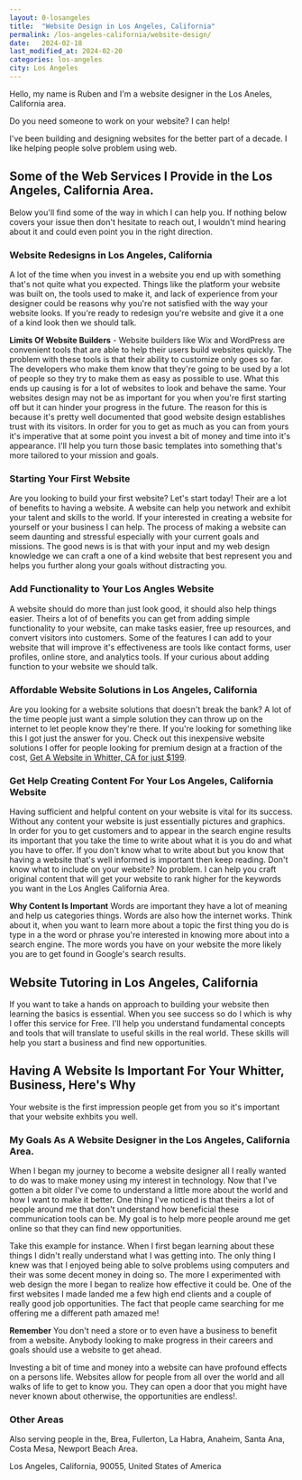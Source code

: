 ```yaml
---
layout: 0-losangeles
title:  "Website Design in Los Angeles, California"
permalink: /los-angeles-california/website-design/
date:   2024-02-18
last_modified_at: 2024-02-20
categories: los-angeles
city: Los Angeles
---
```

Hello, my name is Ruben and I'm a website designer in the Los Aneles, California area.

Do you need someone to work on your website? I can help!

I've been building and designing websites for the better part of a decade. I like helping people solve problem using web.

## Some of the Web Services I Provide in the Los Angeles, California Area.
Below you'll find some of the way in which I can help you. If nothing below covers your issue then don't hesitate to reach out, I wouldn't mind hearing about it and could even point you in the right direction.

### Website Redesigns in Los Angeles, California
A lot of the time when you invest in a website you end up with something that's not quite what you expected. Things like the platform your website was built on, the tools used to make it, and lack of experience from your designer could be reasons why you're not satisfied with the way your website looks. If you're ready to redesign you're website and give it a one of a kind look then we should talk.

**Limits Of Website Builders** - Website builders like Wix and WordPress are convenient tools that are able to help their users build websites quickly. The problem with these tools is that their ability to customize only goes so far. The developers who make them know that they're going to be used by a lot of people so they try to make them as easy as possible to use. What this ends up causing is for a lot of websites to look and behave the same. Your websites design may not be as important for you when you're first starting off but it can hinder your progress in the future. The reason for this is because it's pretty well documented that good website design establishes trust with its visitors. In order for you to get as much as you can from yours it's imperative that at some point you invest a bit of money and time into it's appearance. I'll help you turn those basic templates into something that's more tailored to your mission and goals.

### Starting Your First Website
Are you looking to build your first website? Let's start today! Their are a lot of benefits to having a website. A website can help you network and exhibit your talent and skills to the world. If your interested in creating a website for yourself or your business I can help.  The process of making a website can seem daunting and stressful especially with your current goals and missions. The good news is is that with your input and my web design knowledge we can craft a one of a kind website that best represent you and helps you further along your goals without distracting you. 

### Add Functionality to Your Los Angles Website
A website should do more than just look good, it should also help things easier. Theirs a lot of of benefits you can get from adding simple functionality to your website, can make tasks easier, free up resources, and convert visitors into customers. Some of the features I can add to your website that will improve it's effectiveness are tools like contact forms, user profiles, online store, and analytics tools. If your curious about adding function to your website we should talk.

### Affordable Website Solutions in Los Angeles, California
Are you looking for a website solutions that doesn't break the bank? A lot of the time people just want a simple solution they can throw up on the internet to let people know they're there. If you're looking for something like this I got just the answer for you. Check out this inexpensive website solutions I offer for people looking for premium design at a fraction of the cost, <a href="/whittier-california/get-website-for-$199/" target="_blank">Get A Website in Whitter, CA for just $199</a>.

### Get Help Creating Content For Your Los Angeles, California Website
Having sufficient and helpful content on your website is vital for its success. Without any content your website is just essentially pictures and graphics. In order for you to get customers and to appear in the search engine results its important that you take the time to write about what it is you do and what you have to offer. If you don't know what to write about but you know that having a website that's well informed is important then keep reading. Don't know what to include on your website? No problem. I can help you craft original content that will get your website to rank higher for the keywords you want in the Los Angles California Area.

**Why Content Is Important** Words are important they have a lot of meaning and help us categories things. Words are also how the internet works. Think about it, when you want to learn more about a topic the first thing you do is type in a the word or phrase you're interested in knowing more about into a search engine. The more words you have on your website the more likely you are to get found in Google's search results.

## Website Tutoring in Los Angeles, California
If you want to take a hands on approach to building your website then learning the basics is essential. When you see success so do I which is why I offer this service for Free.  I'll help you understand fundamental concepts and tools that will translate to useful skills in the real world. These skills will help you start a business and find new opportunities.

## Having A Website Is Important For Your Whitter, Business, Here's Why
Your website is the first impression people get from you so it's important that your website exhbits you well.  

### My Goals As A Website Designer in the Los Angeles, California Area.
When I began my journey to become a website designer all I really wanted to do was to make money using my interest in technology. Now that I've gotten a bit older I've come to understand a little more about the world and how I want to make it better. One thing I've noticed is that theirs a lot of people around me that don't understand how beneficial these communication tools can be. My goal is to help more people around me get online so that they can find new opportunities.

Take this example for instance. When I first began learning about these things I didn't really understand what I was getting into. The only thing I knew was that I enjoyed being able to solve problems using computers and their was some decent money in doing so. The more I experimented with web design the more I began to realize how effective it could be. One of the first websites I made landed me a few high end clients and a couple of really good job opportunities. The fact that people came searching for me offering me a different path amazed me!

**Remember** You don't need a store or to even have a business to benefit from a website. Anybody looking to make progress in their careers and goals should use a website to get ahead.

Investing a bit of time and money into a website can have profound effects on a persons life.  Websites allow for people from all over the world and all walks of life to get to know you. They can open a door that you might have never known about otherwise, the opportunities are endless!.

### Other Areas
Also serving people in the, Brea, Fullerton, La Habra, Anaheim, Santa Ana, Costa Mesa, Newport Beach Area.

Los Angeles, California, 90055, United States of America
